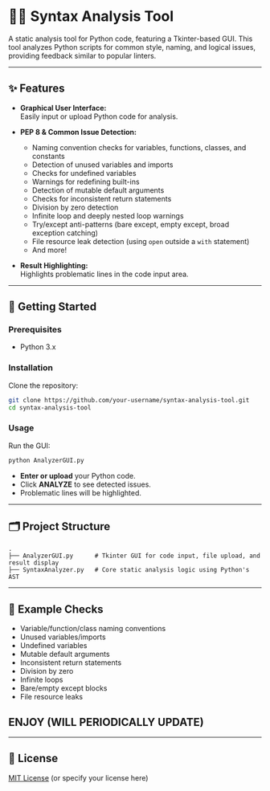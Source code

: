 # 🧑‍💻 Syntax Analysis Tool

A static analysis tool for Python code, featuring a Tkinter-based GUI. This tool analyzes Python scripts for common style, naming, and logical issues, providing feedback similar to popular linters.

---

## ✨ Features

- **Graphical User Interface:**  
  Easily input or upload Python code for analysis.

- **PEP 8 & Common Issue Detection:**  
  - Naming convention checks for variables, functions, classes, and constants  
  - Detection of unused variables and imports  
  - Checks for undefined variables  
  - Warnings for redefining built-ins  
  - Detection of mutable default arguments  
  - Checks for inconsistent return statements  
  - Division by zero detection  
  - Infinite loop and deeply nested loop warnings  
  - Try/except anti-patterns (bare except, empty except, broad exception catching)  
  - File resource leak detection (using `open` outside a `with` statement)  
  - And more!

- **Result Highlighting:**  
  Highlights problematic lines in the code input area.

---

## 🚀 Getting Started

### Prerequisites

- Python 3.x

### Installation

Clone the repository:

```bash
git clone https://github.com/your-username/syntax-analysis-tool.git
cd syntax-analysis-tool
```

### Usage

Run the GUI:

```bash
python AnalyzerGUI.py
```

- **Enter or upload** your Python code.
- Click **ANALYZE** to see detected issues.
- Problematic lines will be highlighted.

---

## 🗂️ Project Structure

```
.
├── AnalyzerGUI.py      # Tkinter GUI for code input, file upload, and result display
├── SyntaxAnalyzer.py   # Core static analysis logic using Python's AST
```

---

## 📝 Example Checks

- Variable/function/class naming conventions
- Unused variables/imports
- Undefined variables
- Mutable default arguments
- Inconsistent return statements
- Division by zero
- Infinite loops
- Bare/empty except blocks
- File resource leaks

## ENJOY (WILL PERIODICALLY UPDATE)

---

## 📄 License

[MIT License](LICENSE) (or specify your license here)

